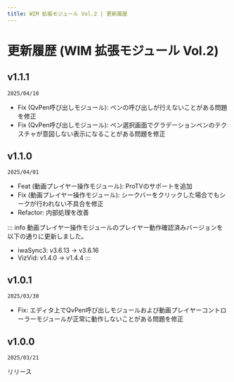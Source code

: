 ```yaml
---
title: WIM 拡張モジュール Vol.2 | 更新履歴
---
```


# 更新履歴 (WIM 拡張モジュール Vol.2)

## v1.1.1
`2025/04/10`  
- Fix (QvPen呼び出しモジュール): ペンの呼び出しが行えないことがある問題を修正
- Fix (QvPen呼び出しモジュール): ペン選択画面でグラデーションペンのテクスチャが意図しない表示になることがある問題を修正

## v1.1.0
`2025/04/01`  
- Feat (動画プレイヤー操作モジュール): ProTVのサポートを追加
- Fix (動画プレイヤー操作モジュール): シークバーをクリックした場合でもシークが行われない不具合を修正
- Refactor: 内部処理を改善

::: info
動画プレイヤー操作モジュールのプレイヤー動作確認済みバージョンを以下の通りに更新しました。
- iwaSync3: v3.6.13 → v3.6.16
- VizVid: v1.4.0 → v1.4.4
:::

## v1.0.1
`2025/03/30`  
- Fix: エディタ上でQvPen呼び出しモジュールおよび動画プレイヤーコントローラーモジュールが正常に動作しないことがある問題を修正

## v1.0.0
`2025/03/21`
  
リリース